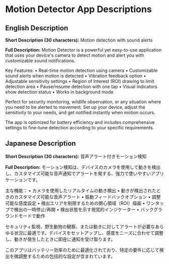 # Motion Detector App Descriptions

## English Description

**Short Description (30 characters):**
Motion detection with sound alerts

**Full Description:**
Motion Detector is a powerful yet easy-to-use application that uses your device's camera to detect motion and alert you with customizable sound notifications.

Key Features:
• Real-time motion detection using camera
• Customizable sound alerts when motion is detected
• Vibration feedback option
• Adjustable sensitivity settings
• Region of Interest (ROI) drawing to limit detection area
• Pause/resume detection with one tap
• Visual indicators show detection status
• Works in background mode

Perfect for security monitoring, wildlife observation, or any situation where you need to be alerted to movement. Set up your device, adjust the sensitivity to your needs, and get notified instantly when motion occurs.

The app is optimized for battery efficiency and includes comprehensive settings to fine-tune detection according to your specific requirements.

## Japanese Description

**Short Description (30 characters):**
音声アラート付きモーション検知

**Full Description:**
モーション検知は、デバイスのカメラを使用して動きを検出し、カスタマイズ可能な音声通知でアラートを発する、強力で使いやすいアプリケーションです。

主な機能：
• カメラを使用したリアルタイムの動き検出
• 動きが検出されたときのカスタマイズ可能な音声アラート
• 振動フィードバックオプション
• 調整可能な感度設定
• 検出エリアを制限するための関心領域（ROI）描画
• ワンタップで検出の一時停止/再開
• 検出状態を示す視覚的インジケーター
• バックグラウンドモードで動作

セキュリティ監視、野生動物の観察、または動きに対してアラートが必要なあらゆる状況に最適です。デバイスをセットアップし、感度をニーズに合わせて調整し、動きが発生したときに即座に通知を受け取ります。

このアプリはバッテリー効率のために最適化されており、特定の要件に応じて検出を微調整するための包括的な設定が含まれています。
